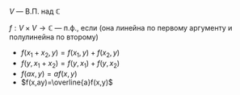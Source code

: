 $V$ — В.П. над $\mathbb{C}$

$f: V\times V\to \mathbb{C}$ — п.ф., если (она линейна по первому аргументу и полулинейна по второму)
* $f(x_{1}+x_{2},y)=f(x_{1},y)+f(x_{2},y)$
* $f(y, x_{1}+x_{2})=f(y,x_{1})+f(y,x_{2})$
* $f(ax,y)=af(x,y)$
* $f(x,ay)=\overline{a}f(x,y)$
